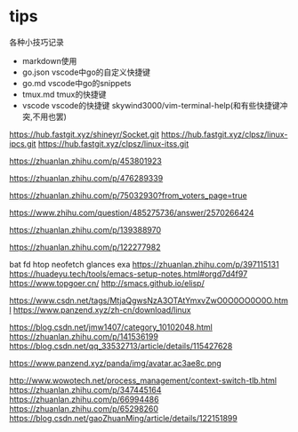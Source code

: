 # tips
各种小技巧记录

- markdown使用
- go.json vscode中go的自定义快捷键
- go.md vscode中go的snippets
- tmux.md tmux的快捷键
- vscode vscode的快捷键
skywind3000/vim-terminal-help(和有些快捷键冲突,不用也罢)

https://hub.fastgit.xyz/shineyr/Socket.git
https://hub.fastgit.xyz/clpsz/linux-ipcs.git
https://hub.fastgit.xyz/clpsz/linux-itss.git

https://zhuanlan.zhihu.com/p/453801923

https://zhuanlan.zhihu.com/p/476289339

https://zhuanlan.zhihu.com/p/75032930?from_voters_page=true

https://www.zhihu.com/question/485275736/answer/2570266424

https://zhuanlan.zhihu.com/p/139388970

https://zhuanlan.zhihu.com/p/122277982

bat fd htop neofetch glances exa
https://zhuanlan.zhihu.com/p/397115131
https://huadeyu.tech/tools/emacs-setup-notes.html#orgd7d4f97
https://www.topgoer.cn/
http://smacs.github.io/elisp/


https://www.csdn.net/tags/MtjaQgwsNzA3OTAtYmxvZwO0O0OO0O0O.html
https://www.panzend.xyz/zh-cn/download/linux

https://blog.csdn.net/jmw1407/category_10102048.html
https://zhuanlan.zhihu.com/p/141536199
https://blog.csdn.net/qq_33532713/article/details/115427628

https://www.panzend.xyz/panda/img/avatar.ac3ae8c.png

http://www.wowotech.net/process_management/context-switch-tlb.html
https://zhuanlan.zhihu.com/p/347445164
https://zhuanlan.zhihu.com/p/66994486
https://zhuanlan.zhihu.com/p/65298260
https://blog.csdn.net/gaoZhuanMing/article/details/122151899
